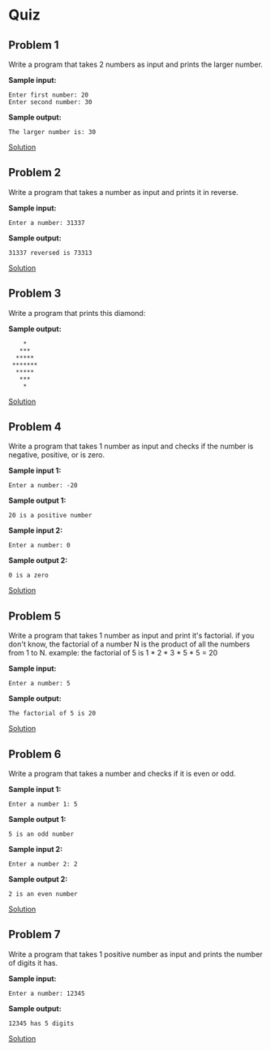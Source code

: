 # Quiz

## Problem 1
Write a program that takes 2 numbers as input and prints the larger number.

**Sample input:**
```
Enter first number: 20
Enter second number: 30
```

**Sample output:**
```
The larger number is: 30
```

[Solution](Solution1.java)

## Problem 2
Write a program that takes a number as input and prints it in reverse.

**Sample input:**
```
Enter a number: 31337
```

**Sample output:**
```
31337 reversed is 73313
```

[Solution](Solution2.java)

## Problem 3
Write a program that prints this diamond:

**Sample output:**
```
    *
   ***
  *****
 *******
  *****
   ***
    *
```

[Solution](Solution3.java)

## Problem 4
Write a program that takes 1 number as input and checks if the number is
negative, positive, or is zero.

**Sample input 1:**
```
Enter a number: -20
```

**Sample output 1:**
```
20 is a positive number
```

**Sample input 2:**
```
Enter a number: 0
```

**Sample output 2:**
```
0 is a zero
```

[Solution](Solution4.java)

## Problem 5
Write a program that takes 1 number as input and print it's factorial. if you
don't know, the factorial of a number N is the product of all the numbers from 1
to N. example: the factorial of 5 is 1 * 2 * 3 * 5 * 5 = 20

**Sample input:**
```
Enter a number: 5
```

**Sample output:**
```
The factorial of 5 is 20
```

[Solution](Solution5.java)

## Problem 6
Write a program that takes a number and checks if it is even or odd.

**Sample input 1:**
```
Enter a number 1: 5
```

**Sample output 1:**
```
5 is an odd number
```

**Sample input 2:**
```
Enter a number 2: 2
```

**Sample output 2:**
```
2 is an even number
```

[Solution](Solution6.java)

## Problem 7
Write a program that takes 1 positive number as input and prints the number of 
digits it has.

**Sample input:**
```
Enter a number: 12345
```

**Sample output:**
```
12345 has 5 digits
```

[Solution](Solution7.java)
